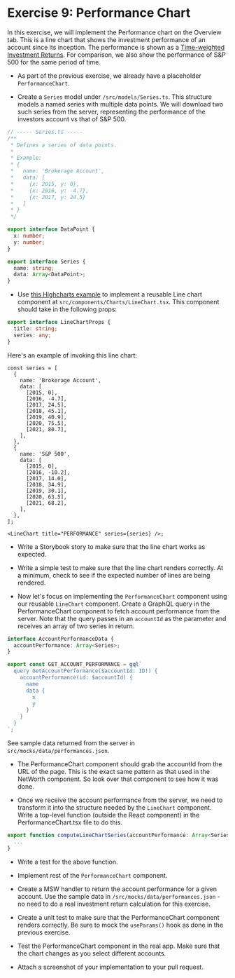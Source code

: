 # Exercise 9: Performance Chart

In this exercise, we will implement the Performance chart on the Overview tab.
This is a line chart that shows the investment performance of an account since
its inception. The performance is shown as a
[Time-weighted Investment Returns](https://www.investopedia.com/terms/t/time-weightedror.asp).
For comparison, we also show the performance of S&P 500 for the same period of
time.

- As part of the previous exercise, we already have a placeholder
  `PerformanceChart`.

- Create a `Series` model under `/src/models/Series.ts`. This structure models a
  named series with multiple data points. We will download two such series from
  the server, representing the performance of the investors account vs that of
  S&P 500.

```ts
// ----- Series.ts -----
/**
 * Defines a series of data points.
 *
 * Example:
 * {
 *   name: 'Brokerage Account',
 *   data: [
 *     {x: 2015, y: 0},
 *     {x: 2016, y: -4.7},
 *     {x: 2017, y: 24.5}
 *   ]
 * }
 */

export interface DataPoint {
  x: number;
  y: number;
}

export interface Series {
  name: string;
  data: Array<DataPoint>;
}
```

- Use [this Highcharts example](https://www.highcharts.com/demo/line-basic) to
  implement a reusable Line chart component at
  `src/components/Charts/LineChart.tsx`. This component should take in the
  following props:

```ts
export interface LineChartProps {
  title: string;
  series: any;
}
```

Here's an example of invoking this line chart:

```tsx
const series = [
  {
    name: 'Brokerage Account',
    data: [
      [2015, 0],
      [2016, -4.7],
      [2017, 24.5],
      [2018, 45.1],
      [2019, 40.9],
      [2020, 75.5],
      [2021, 80.7],
    ],
  },
  {
    name: 'S&P 500',
    data: [
      [2015, 0],
      [2016, -10.2],
      [2017, 14.0],
      [2018, 34.9],
      [2019, 30.1],
      [2020, 63.5],
      [2021, 68.2],
    ],
  },
];

<LineChart title="PERFORMANCE" series={series} />;
```

- Write a Storybook story to make sure that the line chart works as expected.

- Write a simple test to make sure that the line chart renders correctly. At a
  minimum, check to see if the expected number of lines are being rendered.

- Now let's focus on implementing the `PerformanceChart` component using our
  reusable `LineChart` component. Create a GraphQL query in the PerformanceChart
  component to fetch account performance from the server. Note that the query
  passes in an `accountId` as the parameter and receives an array of two series
  in return.

```ts
interface AccountPerformanceData {
  accountPerformance: Array<Series>;
}

export const GET_ACCOUNT_PERFORMANCE = gql`
  query GetAccountPerformance($accountId: ID!) {
    accountPerformance(id: $accountId) {
      name
      data {
        x
        y
      }
    }
  }
`;
```

See sample data returned from the server in `src/mocks/data/performances.json`.

- The PerformanceChart component should grab the accountId from the URL of the
  page. This is the exact same pattern as that used in the NetWorth component.
  So look over that component to see how it was done.

- Once we receive the account performance from the server, we need to transform
  it into the structure needed by the `LineChart` component. Write a top-level
  function (outside the React component) in the PerformanceChart.tsx file to do
  this.

```ts
export function computeLineChartSeries(accountPerformance: Array<Series>) {
  ...
}
```

- Write a test for the above function.

- Implement rest of the `PerformanceChart` component.

- Create a MSW handler to return the account performance for a given account.
  Use the sample data in `/src/mocks/data/performances.json` - no need to do a
  real investment return calculation for this exercise.

- Create a unit test to make sure that the PerformanceChart component renders
  correctly. Be sure to mock the `useParams()` hook as done in the previous
  exercise.

- Test the PerformanceChart component in the real app. Make sure that the chart
  changes as you select different accounts.

- Attach a screenshot of your implementation to your pull request.
